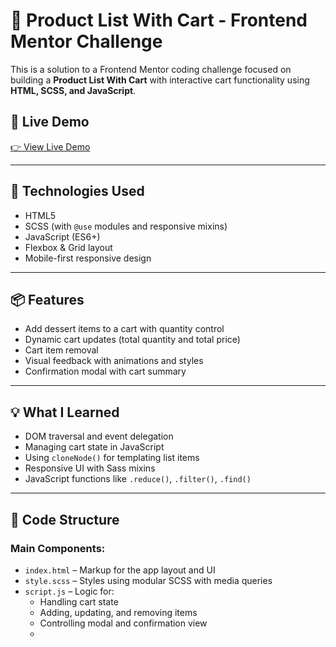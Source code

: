 # 🛒 Product List With Cart - Frontend Mentor Challenge

This is a solution to a Frontend Mentor coding challenge focused on building a **Product List With Cart** with interactive cart functionality using **HTML, SCSS, and JavaScript**.

## 🚀 Live Demo

[👉 View Live Demo](https://mohammad-irfan-noorzada.github.io/product-list-with-cart-main/)

---

## 🧰 Technologies Used

- HTML5
- SCSS (with `@use` modules and responsive mixins)
- JavaScript (ES6+)
- Flexbox & Grid layout
- Mobile-first responsive design

---

## 📦 Features

- Add dessert items to a cart with quantity control
- Dynamic cart updates (total quantity and total price)
- Cart item removal
- Visual feedback with animations and styles
- Confirmation modal with cart summary

---

## 💡 What I Learned

- DOM traversal and event delegation
- Managing cart state in JavaScript
- Using `cloneNode()` for templating list items
- Responsive UI with Sass mixins
- JavaScript functions like `.reduce()`, `.filter()`, `.find()`

---

## 🧠 Code Structure

### Main Components:

- `index.html` – Markup for the app layout and UI
- `style.scss` – Styles using modular SCSS with media queries
- `script.js` – Logic for:
  - Handling cart state
  - Adding, updating, and removing items
  - Controlling modal and confirmation view
  - 
